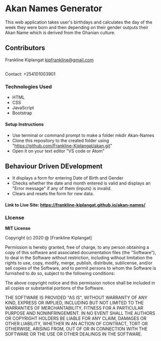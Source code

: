 # Akan Names Generator

This web application takes user's birthdays and calculates the day of the week they were born and then depending on their gender outputs their Akan Name which is derived from the Ghanian culture.


## Contributors
Frankline Kiplangat 
<kipfrankline@gmail.com>

## 

Contact: +254101003901

### Technologies Used
- HTML
- CSS
- JavaScript
- Bootstrap

#### Setup Instructions
- Use terminal or command prompt to make a folder  mkdir Akan-Names
- Clone this repository to the created folder using "https://github.com/Frankline-Kiplangat/akan.git"
- Open it on your text editor "VS code or Atom"

## Behaviour Driven DEvelopment
- It displays a form for entering Date of Birth and Gender
- Checks whether the date and month entered is valid and displays an "Error message" if any of them (inputs) is invalid.
- Clears and resets the form for new data.

#### Link to Live Site: https://frankline-kiplangat.github.io/akan-names/

### LIcense 

**MIT License**

Copyright (c) 2020 @ [Frankline Kiplangat]

Permission is hereby granted, free of charge, to any person obtaining a copy
of this software and associated documentation files (the "Software"), to deal
in the Software without restriction, including without limitation the rights
to use, copy, modify, merge, publish, distribute, sublicense, and/or sell
copies of the Software, and to permit persons to whom the Software is
furnished to do so, subject to the following conditions:

The above copyright notice and this permission notice shall be included in all
copies or substantial portions of the Software.

THE SOFTWARE IS PROVIDED "AS IS", WITHOUT WARRANTY OF ANY KIND, EXPRESS OR
IMPLIED, INCLUDING BUT NOT LIMITED TO THE WARRANTIES OF MERCHANTABILITY,
FITNESS FOR A PARTICULAR PURPOSE AND NONINFRINGEMENT. IN NO EVENT SHALL THE
AUTHORS OR COPYRIGHT HOLDERS BE LIABLE FOR ANY CLAIM, DAMAGES OR OTHER
LIABILITY, WHETHER IN AN ACTION OF CONTRACT, TORT OR OTHERWISE, ARISING FROM,
OUT OF OR IN CONNECTION WITH THE SOFTWARE OR THE USE OR OTHER DEALINGS IN THE
SOFTWARE.

